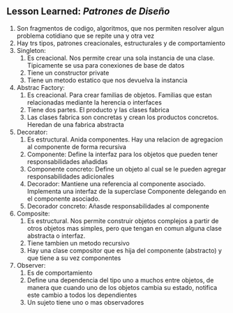 ## Lesson Learned: *Patrones de Diseño*
1. Son fragmentos de codigo, algoritmos, que nos permiten resolver algun problema cotidiano que se repite una y otra vez
2. Hay trs tipos, patrones creacionales, estructurales y de comportamiento
3. Singleton:
   1. Es creacional. Nos permite crear una sola instancia de una clase. Tipicamente se usa para conexiones de base de datos
   2. Tiene un constructor private
   3. Tiene un metodo estatico que nos devuelva la instancia
4. Abstrac Factory:
   1. Es creacional. Para crear familias de objetos. Familias que estan relacionadas mediante la herencia o interfaces
   2. Tiene dos partes. El producto y las clases fabrica
   3. Las clases fabrica son concretas y crean los productos concretos. Heredan de una fabrica abstracta
5. Decorator:
   1. Es estructural. Anida componentes. Hay una relacion de agregacion al componente de forma recursiva
   2. Componente: Define la interfaz para los objetos que pueden tener responsabilidades añadidas
   3. Componente concreto: Define un objeto al cual se le pueden agregar responsabilidades adicionales
   4. Decorador: Mantiene una referencia al componente asociado. Implementa una interfaz de la superclase Componente delegando en el componente asociado.
   5. Decorador concreto: Añasde responsabilidades al componente
6. Composite:
   1. Es estructural. Nos permite construir objetos complejos a partir de otros objetos mas simples, pero que tengan en comun alguna clase abstracta o interfaz.
   2. Tiene tambien un metodo recursivo
   3. Hay una clase compositor que es hija del componente (abstracto) y que tiene a su vez componentes
7. Observer:
   1. Es de comportamiento
   2. Define una dependencia del tipo uno a muchos entre objetos, de manera que cuando uno de los objetos cambia su estado, notifica este cambio a todos los dependientes
   3. Un sujeto tiene uno o mas observadores